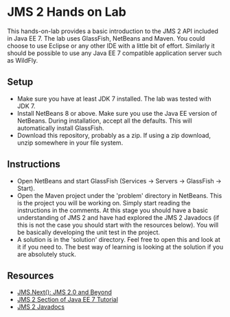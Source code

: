 JMS 2 Hands on Lab
==================
This hands-on-lab provides a basic introduction to the JMS 2 API included in Java EE 7. The lab uses GlassFish, NetBeans and 
Maven. You could choose to use Eclipse or any other IDE with a little bit of effort. Similarly it should be possible to use
any Java EE 7 compatible application server such as WildFly.

Setup
-----
* Make sure you have at least JDK 7 installed. The lab was tested with JDK 7.
* Install NetBeans 8 or above. Make sure you use the Java EE version of NetBeans. During installation, accept all the
  defaults. This will automatically install GlassFish.
* Download this repository, probably as a zip. If using a zip download, unzip somewhere in your file system.
  
Instructions
------------
* Open NetBeans and start GlassFish (Services -> Servers -> GlassFish -> Start).
* Open the Maven project under the 'problem' directory in NetBeans. This is the project you will be working on. 
  Simply start reading the instructions in the comments. At this stage you should have a basic understanding of JMS 2
  and have had explored the JMS 2 Javadocs (if this is not the case you should start with the resources below). You will be 
  basically developing the unit test in the project.
* A solution is in the 'solution' directory. Feel free to open this and look at it if you need to. The best way of learning
  is looking at the solution if you are absolutely stuck.
  
Resources
---------
* [JMS.Next(): JMS 2.0 and Beyond](http://www.slideshare.net/reza_rahman/whats-new-in-java-message-service-2)
* [JMS 2 Section of Java EE 7 Tutorial](http://docs.oracle.com/javaee/7/tutorial/doc/partmessaging.htm)
* [JMS 2 Javadocs](http://docs.oracle.com/javaee/7/api/index.html?javax/jms/package-summary.html)